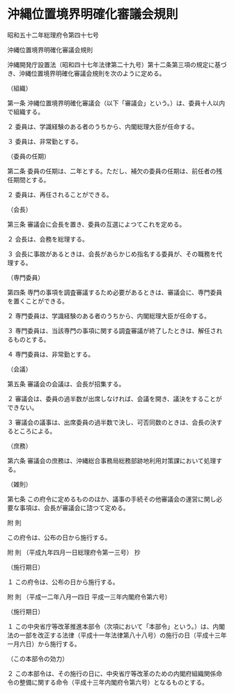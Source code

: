 # 沖縄位置境界明確化審議会規則

昭和五十二年総理府令第四十七号

沖縄位置境界明確化審議会規則

沖縄開発庁設置法（昭和四十七年法律第二十九号）第十二条第三項の規定に基づき、沖縄位置境界明確化審議会規則を次のように定める。

（組織）

第一条 沖縄位置境界明確化審議会（以下「審議会」という。）は、委員十人以内で組織する。

２ 委員は、学識経験のある者のうちから、内閣総理大臣が任命する。

３ 委員は、非常勤とする。

（委員の任期）

第二条 委員の任期は、二年とする。ただし、補欠の委員の任期は、前任者の残任期間とする。

２ 委員は、再任されることができる。

（会長）

第三条 審議会に会長を置き、委員の互選によつてこれを定める。

２ 会長は、会務を総理する。

３ 会長に事故があるときは、会長があらかじめ指名する委員が、その職務を代理する。

（専門委員）

第四条 専門の事項を調査審議するため必要があるときは、審議会に、専門委員を置くことができる。

２ 専門委員は、学識経験のある者のうちから、内閣総理大臣が任命する。

３ 専門委員は、当該専門の事項に関する調査審議が終了したときは、解任されるものとする。

４ 専門委員は、非常勤とする。

（会議）

第五条 審議会の会議は、会長が招集する。

２ 審議会は、委員の過半数が出席しなければ、会議を開き、議決をすることができない。

３ 審議会の議事は、出席委員の過半数で決し、可否同数のときは、会長の決するところによる。

（庶務）

第六条 審議会の庶務は、沖縄総合事務局総務部跡地利用対策課において処理する。

（雑則）

第七条 この府令に定めるもののほか、議事の手続その他審議会の運営に関し必要な事項は、会長が審議会に諮つて定める。

附 則

この府令は、公布の日から施行する。

附 則 （平成九年四月一日総理府令第一三号） 抄

（施行期日）

１ この府令は、公布の日から施行する。

附 則 （平成一二年八月一四日 平成一三年内閣府令第六号）

（施行期日）

１ この中央省庁等改革推進本部令（次項において「本部令」という。）は、内閣法の一部を改正する法律（平成十一年法律第八十八号）の施行の日（平成十三年一月六日）から施行する。

（この本部令の効力）

２ この本部令は、その施行の日に、中央省庁等改革のための内閣府組織関係命令の整備に関する命令（平成十三年内閣府令第六号）となるものとする。
